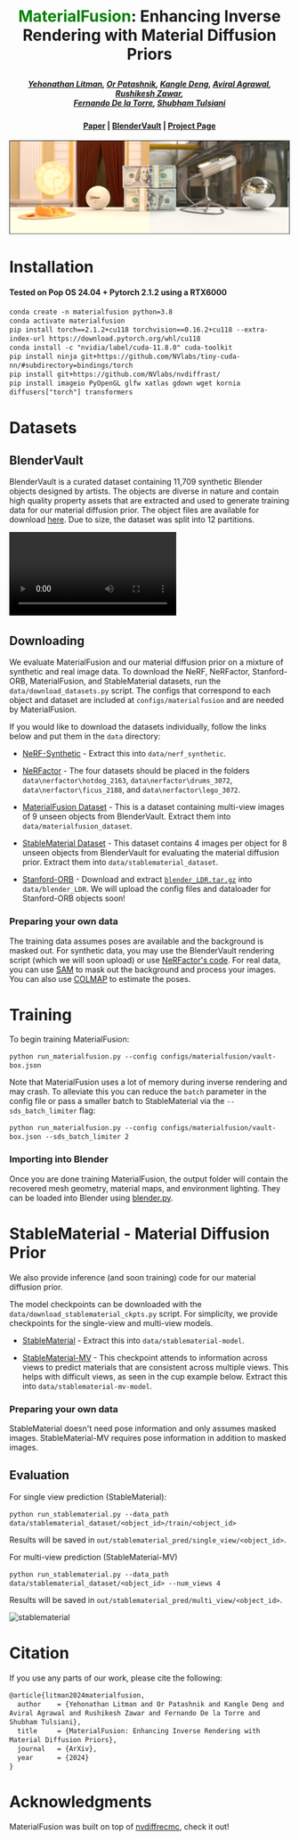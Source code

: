 # <p align="center"> <font color=#008000>MaterialFusion</font>: Enhancing Inverse Rendering with Material Diffusion Priors </p>

#####  <p align="center"> [Yehonathan Litman](https://yehonathanlitman.github.io/), [Or Patashnik](https://orpatashnik.github.io/), [Kangle Deng](https://dunbar12138.github.io/), [Aviral Agrawal](https://aviral-agrawal.github.io/), [Rushikesh Zawar](https://github.com/RBZ-99),<br> [Fernando De la Torre](https://www.cs.cmu.edu/~ftorre/), [Shubham Tulsiani](https://shubhtuls.github.io/)</p>
 
#### <p align="center">[Paper](https://arxiv.org/abs/2409.15273) | <a href="https://cmu.app.box.com/folder/285937780047?s=d4lrsn8iwsfgeczr6hpjm7ng5ifkcjah">BlenderVault</a> | [Project Page](https://yehonathanlitman.github.io/material_fusion/) 

![Teaser image](assets/teaser_fig.svg)

# Installation

#### Tested on Pop OS 24.04 + Pytorch 2.1.2 using a RTX6000

```
conda create -n materialfusion python=3.8
conda activate materialfusion
pip install torch==2.1.2+cu118 torchvision==0.16.2+cu118 --extra-index-url https://download.pytorch.org/whl/cu118
conda install -c "nvidia/label/cuda-11.8.0" cuda-toolkit
pip install ninja git+https://github.com/NVlabs/tiny-cuda-nn/#subdirectory=bindings/torch
pip install git+https://github.com/NVlabs/nvdiffrast/
pip install imageio PyOpenGL glfw xatlas gdown wget kornia diffusers["torch"] transformers
```

# Datasets

## BlenderVault

BlenderVault is a curated dataset containing 11,709 synthetic Blender objects designed by artists. The objects are diverse in nature and contain high quality property assets that are extracted and used to generate training data for our material diffusion prior. The object files are available for download <a href="https://cmu.app.box.com/folder/285937780047?s=d4lrsn8iwsfgeczr6hpjm7ng5ifkcjah">here</a>. Due to size, the dataset was split into 12 partitions.

<video controls autoplay src="https://github.com/user-attachments/assets/4911d735-77a5-41b5-8d90-f8296efd726b"></video>

## Downloading

We evaluate MaterialFusion and our material diffusion prior on a mixture of synthetic and real image data. To download the NeRF, NeRFactor, Stanford-ORB, MaterialFusion, and StableMaterial datasets, run the `data/download_datasets.py` script. The configs that correspond to each object and dataset are included at `configs/materialfusion` and are needed by MaterialFusion.

If you would like to download the datasets individually, follow the links below and put them in the `data` directory:

* [NeRF-Synthetic](https://drive.google.com/file/d/1qGP4rbKRJk1LLtffWmTpaZspDHjl1y_o/view?usp=sharing) - Extract this into `data/nerf_synthetic`.

* [NeRFactor](https://drive.google.com/drive/folders/1wTX6RuifMCe2xvyk00dlBSsKxO_vuwlp) - The four datasets should be placed in the folders `data\nerfactor\hotdog_2163`, `data\nerfactor\drums_3072`, `data\nerfactor\ficus_2188`, and `data\nerfactor\lego_3072`.

* [MaterialFusion Dataset](https://drive.google.com/file/d/1xcmn6AO1KL22qcWjWc8cm31D8xR4LBrQ/view?usp=sharing) - This is a dataset containing multi-view images of 9 unseen objects from BlenderVault. Extract them into `data/materialfusion_dataset`.

* [StableMaterial Dataset](https://drive.google.com/file/d/1qGP4rbKRJk1LLtffWmTpaZspDHjl1y_o/view?usp=sharing) - This dataset contains 4 images per object for 8 unseen objects from BlenderVault for evaluating the material diffusion prior. Extract them into `data/stablematerial_dataset`.

* [Stanford-ORB](https://stanfordorb.github.io/) - Download and extract [`blender_LDR.tar.gz`](https://downloads.cs.stanford.edu/viscam/StanfordORB/blender_LDR.tar.gz) into `data/blender_LDR`. We will upload the config files and dataloader for Stanford-ORB objects soon!

### Preparing your own data

The training data assumes poses are available and the background is masked out. For synthetic data, you may use the BlenderVault rendering script (which we will soon upload) or use [NeRFactor's code](https://drive.google.com/file/d/1mnh81gvxSzCl_2-S2jAnXxsyZSpz0Kga/view?usp=sharing). For real data, you can use [SAM](https://segment-anything.com/) to mask out the background and process your images. You can also use [COLMAP](https://github.com/colmap/colmap) to estimate the poses.

# Training

To begin training MaterialFusion:
```
python run_materialfusion.py --config configs/materialfusion/vault-box.json
```

Note that MaterialFusion uses a lot of memory during inverse rendering and may crash. To alleviate this you can reduce the `batch` parameter in the config file or pass a smaller batch to StableMaterial via the `--sds_batch_limiter` flag:

```
python run_materialfusion.py --config configs/materialfusion/vault-box.json --sds_batch_limiter 2
```

### Importing into Blender

Once you are done training MaterialFusion, the output folder will contain the recovered mesh geometry, material maps, and environment lighting. They can be loaded into Blender using [blender.py](blender/blender.py).

# StableMaterial - Material Diffusion Prior

We also provide inference (and soon training) code for our material diffusion prior.

The model checkpoints can be downloaded with the `data/download_stablematerial_ckpts.py` script. For simplicity, we provide checkpoints for the single-view and multi-view models.

* [StableMaterial](https://drive.google.com/file/d/1RDk3cvci1BPAVDWrk2ZzLLPwIlTLkt_4/view?usp=sharing) - Extract this into `data/stablematerial-model`.

* [StableMaterial-MV](https://drive.google.com/file/d/1J6EmhgXyjKgNa1prz7PckrsV5GsfvFXl/view?usp=sharing) - This checkpoint attends to information across views to predict materials that are consistent across multiple views. This helps with difficult views, as seen in the cup example below. Extract this into `data/stablematerial-mv-model`.

### Preparing your own data

StableMaterial doesn't need pose information and only assumes masked images. StableMaterial-MV requires pose information in addition to masked images.

## Evaluation

For single view prediction (StableMaterial):

```
python run_stablematerial.py --data_path data/stablematerial_dataset/<object_id>/train/<object_id>
```

Results will be saved in `out/stablematerial_pred/single_view/<object_id>`.

For multi-view prediction (StableMaterial-MV)

```
python run_stablematerial.py --data_path data/stablematerial_dataset/<object_id> --num_views 4
```

Results will be saved in `out/stablematerial_pred/multi_view/<object_id>`.

![stablematerial](https://github.com/user-attachments/assets/7f42741a-7a50-4fd4-ae5b-0349e0229f27)

# Citation

If you use any parts of our work, please cite the following:

```
@article{litman2024materialfusion,
  author    = {Yehonathan Litman and Or Patashnik and Kangle Deng and Aviral Agrawal and Rushikesh Zawar and Fernando De la Torre and Shubham Tulsiani},
  title     = {MaterialFusion: Enhancing Inverse Rendering with Material Diffusion Priors},
  journal   = {ArXiv},
  year      = {2024}
}
```

# Acknowledgments

MaterialFusion was built on top of [nvdiffrecmc](https://github.com/NVlabs/nvdiffrecmc), check it out!
